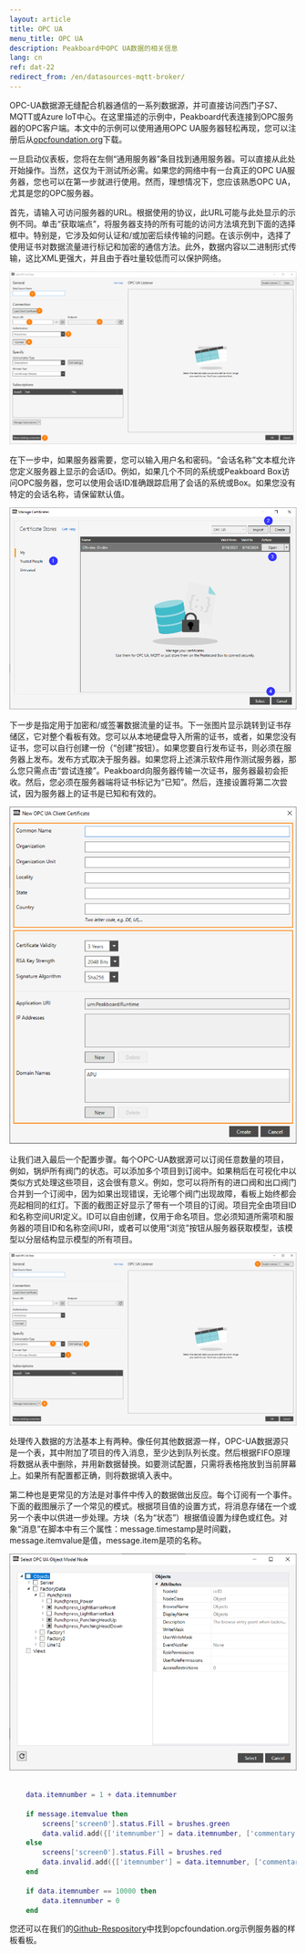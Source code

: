 ```yaml
---
layout: article
title: OPC UA
menu_title: OPC UA
description: Peakboard中OPC UA数据的相关信息
lang: cn
ref: dat-22
redirect_from: /en/datasources-mqtt-broker/
---
```


OPC-UA数据源无缝配合机器通信的一系列数据源，并可直接访问西门子S7、MQTT或Azure IoT中心。在这里描述的示例中，Peakboard代表连接到OPC服务器的OPC客户端。本文中的示例可以使用通用OPC UA服务器轻松再现，您可以注册后从[opcfoundation.org](https://opcfoundation.org/developer-tools/developer-kits-unified-architecture/sample-applications/)下载。

一旦启动仪表板，您将在左侧“通用服务器”条目找到通用服务器。可以直接从此处开始操作。当然，这仅为干测试所必需。如果您的网络中有一台真正的OPC UA服务器，您也可以在第一步就进行使用。然而，理想情况下，您应该熟悉OPC UA，尤其是您的OPC服务器。

首先，请输入可访问服务器的URL。根据使用的协议，此URL可能与此处显示的示例不同。单击“获取端点”，将服务器支持的所有可能的访问方法填充到下面的选择框中。特别是，它涉及如何认证和/或加密后续传输的问题。在该示例中，选择了使用证书对数据流量进行标记和加密的通信方法。此外，数据内容以二进制形式传输，这比XML更强大，并且由于吞吐量较低而可以保护网络。

![image_1](/assets/images/data-sources/opc-ua/data-source-opc-ua-01.png)

在下一步中，如果服务器需要，您可以输入用户名和密码。“会话名称”文本框允许您定义服务器上显示的会话ID。例如，如果几个不同的系统或Peakboard Box访问OPC服务器，您可以使用会话ID准确跟踪启用了会话的系统或Box。如果您没有特定的会话名称，请保留默认值。

![image_1](/assets/images/data-sources/opc-ua/data-source-opc-ua-02.png)

下一步是指定用于加密和/或签署数据流量的证书。下一张图片显示跳转到证书存储区，它对整个看板有效。您可以从本地硬盘导入所需的证书，或者，如果您没有证书，您可以自行创建一份（“创建”按钮）。如果您要自行发布证书，则必须在服务器上发布。发布方式取决于服务器。如果您将上述演示软件用作测试服务器，那么您只需点击“尝试连接”。Peakboard向服务器传输一次证书，服务器最初会拒收。然后，您必须在服务器端将证书标记为“已知”。然后，连接设置将第二次尝试，因为服务器上的证书是已知和有效的。

![image_1](/assets/images/data-sources/opc-ua/data-source-opc-ua-03.png)

让我们进入最后一个配置步骤。每个OPC-UA数据源可以订阅任意数量的项目，例如，锅炉所有阀门的状态。可以添加多个项目到订阅中。如果稍后在可视化中以类似方式处理这些项目，这会很有意义。例如，您可以将所有的进口阀和出口阀门合并到一个订阅中，因为如果出现错误，无论哪个阀门出现故障，看板上始终都会亮起相同的红灯。下面的截图正好显示了带有一个项目的订阅。项目完全由项目ID和名称空间URI定义。ID可以自由创建，仅用于命名项目。您必须知道所需项和服务器的项目ID和名称空间URI，或者可以使用“浏览”按钮从服务器获取模型，该模型以分层结构显示模型的所有项目。

![image_1](/assets/images/data-sources/opc-ua/data-source-opc-ua-04.png)

处理传入数据的方法基本上有两种。像任何其他数据源一样，OPC-UA数据源只是一个表，其中附加了项目的传入消息，至少达到队列长度。然后根据FIFO原理将数据从表中删除，并用新数据替换。如要测试配置，只需将表格拖放到当前屏幕上。如果所有配置都正确，则将数据填入表中。

第二种也是更常见的方法是对事件中传入的数据做出反应。每个订阅有一个事件。下面的截图展示了一个常见的模式。根据项目值的设置方式，将消息存储在一个或另一个表中以供进一步处理。方块（名为“状态”）根据值设置为绿色或红色。对象“消息”在脚本中有三个属性：message.timestamp是时间戳，message.itemvalue是值，message.item是项的名称。

![image_1](/assets/images/data-sources/opc-ua/data-source-opc-ua-05.png)

```Lua

	data.itemnumber = 1 + data.itemnumber

	if message.itemvalue then
		screens['screen0'].status.Fill = brushes.green
		data.valid.add({['itemnumber'] = data.itemnumber, ['commentary'] = 'passed'})
	else
		screens['screen0'].status.Fill = brushes.red
		data.invalid.add({['itemnumber'] = data.itemnumber, ['commentary'] = 'failed'})
	end

	if data.itemnumber == 10000 then
		data.itemnumber = 0
	end

```

您还可以在我们的[Github-Respository](https://github.com/Peakboard/CoolStuff)中找到opcfoundation.org示例服务器的样板看板。